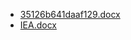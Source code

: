 - [35126b641daaf129.docx](https://github.com/l30af/Game-design-summary/files/11550383/35126b641daaf129.docx)
- [IEA.docx](https://github.com/l30af/Game-design-summary/files/11550385/IEA.docx)
